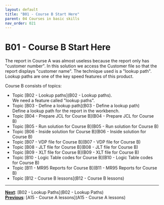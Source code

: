 ```yaml
---
layout: default
title: "B01 - Course B Start Here"
parent: 04 Courses in basic skills
nav_order: 021
---
```


# B01 - Course B Start Here

The report in Course A was almost useless because the report only has "customer number".  In this solution we access the Customer file so that the report displays "customer name".  The technique used is a "lookup path".  Lookup paths are one of the key speed features of this product.

Course B consists of topics:

- Topic [B02 - Lookup paths](B02 - Lookup paths).  
  We need a feature called "lookup paths".  
- Topic [B03 - Define a lookup path](B03 - Define a lookup path)  
  Define a lookup path for the report in the workbench.  
- Topic [B04 - Prepare JCL for Course B](B04 - Prepare JCL for Course B)  
- Topic [B05 - Run solution for Course B](B05 - Run solution for Course B)   
- Topic [B06 - Inside solution for Course B](B06 - Inside solution for Course B)  
- Topic [B07 - VDP file for Course B](B07 - VDP file for Course B)  
- Topic [B08 - JLT file for Course B](B08 - JLT file for Course B)  
- Topic [B09 - XLT file for Course B](B09 - XLT file for Course B)  
- Topic [B10 - Logic Table codes for Course B](B10 - Logic Table codes for Course B)  
- Topic [B11 - MR95 Reports for Course B](B11 - MR95 Reports for Course B)  
- Topic [B12 - Course B lessons](B12 - Course B lessons)  


---
**<u>Next</u>**: [B02 - Lookup Paths](B02 - Lookup Paths)   
**<u>Previous</u>**: [A15 - Course A lessons](A15 - Course A lessons)  
